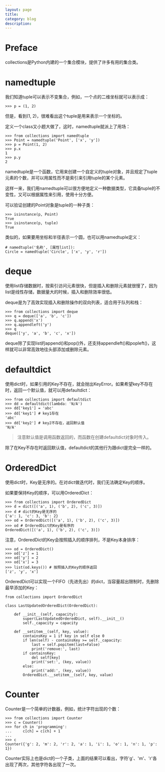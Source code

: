 ```yaml
---
layout: page
title:
category: blog
description:
---
```

# Preface

collections是Python内建的一个集合模块，提供了许多有用的集合类。

# namedtuple

我们知道tuple可以表示不变集合，例如，一个点的二维坐标就可以表示成：

	>>> p = (1, 2)

但是，看到(1, 2)，很难看出这个tuple是用来表示一个坐标的。

定义一个class又小题大做了，这时，namedtuple就派上了用场：

	>>> from collections import namedtuple
	>>> Point = namedtuple('Point', ['x', 'y'])
	>>> p = Point(1, 2)
	>>> p.x
	1
	>>> p.y
	2

namedtuple是一个函数，它用来创建一个自定义的tuple对象，并且规定了tuple元素的个数，并可以用属性而不是索引来引用tuple的某个元素。

这样一来，我们用namedtuple可以很方便地定义一种数据类型，它具备tuple的不变性，又可以根据属性来引用，使用十分方便。

可以验证创建的Point对象是tuple的一种子类：

	>>> isinstance(p, Point)
	True
	>>> isinstance(p, tuple)
	True

类似的，如果要用坐标和半径表示一个圆，也可以用namedtuple定义：

	# namedtuple('名称', [属性list]):
	Circle = namedtuple('Circle', ['x', 'y', 'r'])

# deque

使用list存储数据时，按索引访问元素很快，但是插入和删除元素就很慢了，因为list是线性存储，数据量大的时候，插入和删除效率很低。

deque是为了高效实现插入和删除操作的双向列表，适合用于队列和栈：

	>>> from collections import deque
	>>> q = deque(['a', 'b', 'c'])
	>>> q.append('x')
	>>> q.appendleft('y')
	>>> q
	deque(['y', 'a', 'b', 'c', 'x'])

deque除了实现list的append()和pop()外，还支持appendleft()和popleft()，这样就可以非常高效地往头部添加或删除元素。

# defaultdict
使用dict时，如果引用的Key不存在，就会抛出KeyError。如果希望key不存在时，返回一个默认值，就可以用defaultdict：

	>>> from collections import defaultdict
	>>> dd = defaultdict(lambda: 'N/A')
	>>> dd['key1'] = 'abc'
	>>> dd['key1'] # key1存在
	'abc'
	>>> dd['key2'] # key2不存在，返回默认值
	'N/A'

> 注意默认值是调用函数返回的，而函数在创建defaultdict对象时传入。

除了在Key不存在时返回默认值，defaultdict的其他行为跟dict是完全一样的。

# OrderedDict
使用dict时，Key是无序的。在对dict做迭代时，我们无法确定Key的顺序。

如果要保持Key的顺序，可以用OrderedDict：

	>>> from collections import OrderedDict
	>>> d = dict([('a', 1), ('b', 2), ('c', 3)])
	>>> d # dict的Key是无序的
	{'a': 1, 'c': 3, 'b': 2}
	>>> od = OrderedDict([('a', 1), ('b', 2), ('c', 3)])
	>>> od # OrderedDict的Key是有序的
	OrderedDict([('a', 1), ('b', 2), ('c', 3)])

注意，OrderedDict的Key会按照插入的顺序排列，不是Key本身排序：

	>>> od = OrderedDict()
	>>> od['z'] = 1
	>>> od['y'] = 2
	>>> od['x'] = 3
	>>> list(od.keys()) # 按照插入的Key的顺序返回
	['z', 'y', 'x']

OrderedDict可以实现一个FIFO（先进先出）的dict，当容量超出限制时，先删除最早添加的Key：

	from collections import OrderedDict

	class LastUpdatedOrderedDict(OrderedDict):

		def __init__(self, capacity):
			super(LastUpdatedOrderedDict, self).__init__()
			self._capacity = capacity

		def __setitem__(self, key, value):
			containsKey = 1 if key in self else 0
			if len(self) - containsKey >= self._capacity:
				last = self.popitem(last=False)
				print('remove:', last)
			if containsKey:
				del self[key]
				print('set:', (key, value))
			else:
				print('add:', (key, value))
			OrderedDict.__setitem__(self, key, value)

# Counter
Counter是一个简单的计数器，例如，统计字符出现的个数：

	>>> from collections import Counter
	>>> c = Counter()
	>>> for ch in 'programming':
	...     c[ch] = c[ch] + 1
	...
	>>> c
	Counter({'g': 2, 'm': 2, 'r': 2, 'a': 1, 'i': 1, 'o': 1, 'n': 1, 'p': 1})

Counter实际上也是dict的一个子类，上面的结果可以看出，字符'g'、'm'、'r'各出现了两次，其他字符各出现了一次。
